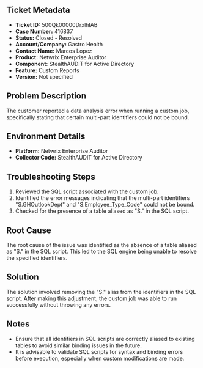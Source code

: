 ## Ticket Metadata
- **Ticket ID:** 500Qk00000DrxlhIAB
- **Case Number:** 416837
- **Status:** Closed - Resolved
- **Account/Company:** Gastro Health
- **Contact Name:** Marcos Lopez
- **Product:** Netwrix Enterprise Auditor
- **Component:** StealthAUDIT for Active Directory
- **Feature:** Custom Reports
- **Version:** Not specified

## Problem Description
The customer reported a data analysis error when running a custom job, specifically stating that certain multi-part identifiers could not be bound.

## Environment Details
- **Platform:** Netwrix Enterprise Auditor
- **Collector Code:** StealthAUDIT for Active Directory

## Troubleshooting Steps
1. Reviewed the SQL script associated with the custom job.
2. Identified the error messages indicating that the multi-part identifiers "S.GHOutlookDept" and "S.Employee_Type_Code" could not be bound.
3. Checked for the presence of a table aliased as "S." in the SQL script.

## Root Cause
The root cause of the issue was identified as the absence of a table aliased as "S." in the SQL script. This led to the SQL engine being unable to resolve the specified identifiers.

## Solution
The solution involved removing the "S." alias from the identifiers in the SQL script. After making this adjustment, the custom job was able to run successfully without throwing any errors.

## Notes
- Ensure that all identifiers in SQL scripts are correctly aliased to existing tables to avoid similar binding issues in the future.
- It is advisable to validate SQL scripts for syntax and binding errors before execution, especially when custom modifications are made.